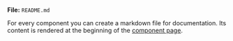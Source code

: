 **File:** `README.md`

For every component you can create a markdown file for documentation. Its content is rendered at the beginning of the [component page](/web-ui/component).
